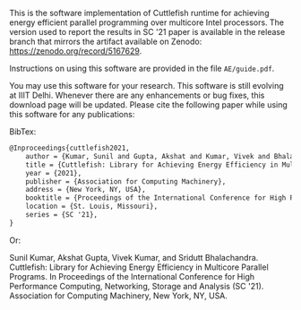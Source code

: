 This is the software implementation of Cuttlefish runtime for achieving energy efficient parallel programming over multicore Intel processors. The version used to report the results in SC '21 paper is available in the release branch that mirrors the artifact available on Zenodo: https://zenodo.org/record/5167629. 

Instructions on using this software are provided in the file ``AE/guide.pdf``.

You may use this software for your research. This software is still evolving at IIIT Delhi. Whenever there are any enhancements or bug fixes, this download page will be updated. Please cite the following paper while using this software for any publications:

BibTex:

```latex
@Inproceedings{cuttlefish2021,
    author = {Kumar, Sunil and Gupta, Akshat and Kumar, Vivek and Bhalachandra, Sridutt},
    title = {Cuttlefish: Library for Achieving Energy Efficiency in Multicore Parallel Programs},
    year = {2021},
    publisher = {Association for Computing Machinery},
    address = {New York, NY, USA},
    booktitle = {Proceedings of the International Conference for High Performance Computing, Networking, Storage and Analysis},
    location = {St. Louis, Missouri},
    series = {SC '21},
}
```

Or:

Sunil Kumar, Akshat Gupta, Vivek Kumar, and Sridutt Bhalachandra. Cuttlefish: Library for Achieving Energy Efficiency in Multicore Parallel Programs. In Proceedings of the International Conference for High Performance Computing, Networking, Storage and Analysis (SC '21). Association for Computing Machinery, New York, NY, USA.
